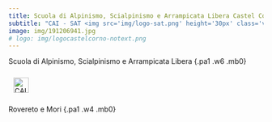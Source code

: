 ```yaml
---
title: Scuola di Alpinismo, Scialpinismo e Arrampicata Libera Castel Corno
subtitle: "CAI - SAT <img src='img/logo-sat.png' height='30px' class='v-mid' > Rovereto e Mori"
image: img/191206941.jpg
# logo: img/logocastelcorno-notext.png
---
```

<!-- https://tachyons.io/ -->

<!-- Corsi di avvicinamento e perfezionamento allo scialpinismo, alpinismo e all'arrampicata.
{.pa1 .w-100} -->

Scuola di Alpinismo, Scialpinismo e Arrampicata Libera
{.pa1 .w6 .mb0}

<img src="img/logo-sat.png" alt="CAI - SAT" title="CAI - SAT" height="30px" style="padding: 10px">
<!-- ![CAI SAT](img/logo-sat.png "CAI SAT")
{.w-50} -->

Rovereto e Mori
{.pa1 .w4 .mb0}

<!-- <img src="img/logoCastelCorno_nuovo.png" alt="Scuola Castel Corno" title="Scuola Castel Corno" height="100px" style="padding: 10px"> -->
<!-- ![Scuola Castel Corno](img/logocastelcorno.png "Scuola Castel Corno") -->
<!-- {.w-50} -->
